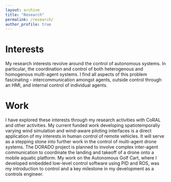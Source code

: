 ```yaml
---
layout: archive
title: "Research"
permalink: /research/
author_profile: true
---
```


# Interests
My research interests revolve around the control of autonomous systems. In particular, the coordination and control of both heterogenous and homogenous multi-agent systems. I find all aspects of this problem fascinating - intercommunication amongst agents, outside control through an HMI, and internal control of individual agents. 

# Work
I have explored these interests through my research activities with CoRAL and other activities. My current funded work developing spatiotemporally varying wind simulation and wind-aware piloting interfaces is a direct application of my interests in human control of remote vehicles. It will serve as a stepping stone into further work in the control of multi-agent drone systems. The DORADO project is planned to involve complex inter-agent communication to coordinate the landing and takeoff of a drone onto a mobile aquatic platform. My work on the Autonomous Golf Cart, where I developed embedded low-level control software using PID and ROS, was my introduction to control and a key milestone in my development as a controls engineer.
